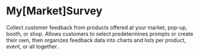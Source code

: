 # My[Market]Survey
Collect customer feedback from products offered at your market, pop-up, booth, or shop. Allows customers to select predetermines prompts or create their own, then organizes feedback data into charts and lists per product, event, or all together.
